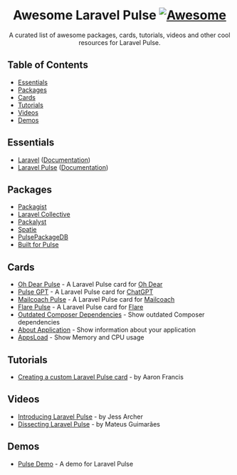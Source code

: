 <div align="center">

<!-- title -->

<!--lint ignore no-dead-urls-->

# Awesome Laravel Pulse [![Awesome](https://awesome.re/badge.svg)](https://awesome.re)

<!-- subtitle -->

A curated list of awesome packages, cards, tutorials, videos and other cool resources for Laravel Pulse.

</div>

<!-- TOC -->

## Table of Contents

- [Essentials](#essentials)
- [Packages](#packages)
- [Cards](#cards)
- [Tutorials](#tutorials)
- [Videos](#videos)
- [Demos](#demos)

## Essentials

* [Laravel](https://laravel.com) ([Documentation](https://laravel.com/docs))
* [Laravel Pulse](https://pulse.laravel.com/) ([Documentation](https://laravel.com/docs/10.x/pulse))

## Packages

* [Packagist](https://packagist.org/)
* [Laravel Collective](https://laravelcollective.com/)
* [Packalyst](http://packalyst.com/)
* [Spatie](https://spatie.be/en/opensource/laravel)
* [PulsePackageDB](https://pulsepackagedb.com/)
* [Built for Pulse](https://builtforpulse.com/)

## Cards

* [Oh Dear Pulse](https://github.com/ohdearapp/ohdear-pulse) - A Laravel Pulse card for [Oh Dear](https://ohdearapp.com/)
* [Pulse GPT](https://github.com/kurbanatabinen/pulsegpt) - A Laravel Pulse card for [ChatGPT](https://chat.openai.com/)
* [Mailcoach Pulse](https://github.com/spatie/mailcoach-pulse) - A Laravel Pulse card for [Mailcoach](https://mailcoach.app/)
* [Flare Pulse](https://github.com/spatie/flare-pulse) - A Laravel Pulse card for [Flare](https://flareapp.io/)
* [Outdated Composer Dependencies](https://github.com/aarondfrancis/pulse-outdated) - Show outdated Composer dependencies
* [About Application](https://github.com/denniseilander/pulse-about-application) - Show information about your application
* [AppsLoad](https://github.com/eusonlito/LaravelPulse-AppsLoad) - Show Memory and CPU usage

## Tutorials
* [Creating a custom Laravel Pulse card](https://aaronfrancis.com/2023/composer-outdated-laravel-pulse) - by Aaron Francis

## Videos
* [Introducing Laravel Pulse](https://www.youtube.com/watch?v=-9jV5ra5KB4) - by Jess Archer
* [Dissecting Laravel Pulse](https://www.youtube.com/watch?v=R9l_g32ph9c) - by Mateus Guimarães

## Demos

* [Pulse Demo](https://github.com/xuchunyang/pulse-demo) - A demo for Laravel Pulse